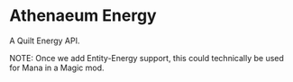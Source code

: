 # Athenaeum Energy
A Quilt Energy API.

NOTE: Once we add Entity-Energy support, this could technically be used for Mana in a Magic mod.
